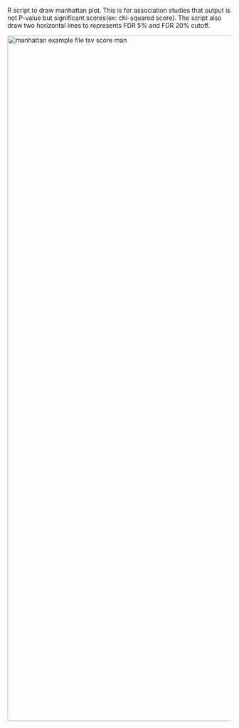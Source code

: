 R script to draw manhattan plot. 
This is for association studies that output is not P-value but significant scores(ex: chi-squared score). 
The script also draw two horizontal lines to represents FDR 5% and FDR 20% cutoff. 

<img width="1540" alt="manhattan example file tsv score man" src="https://github.com/shirleyxueli41/Visualization/assets/88347911/a2c195f7-d3f7-4797-b797-94dafff60c0a">
